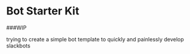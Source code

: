 # Bot Starter Kit

###WIP

trying to create a simple bot template to quickly and painlessly develop
slackbots


